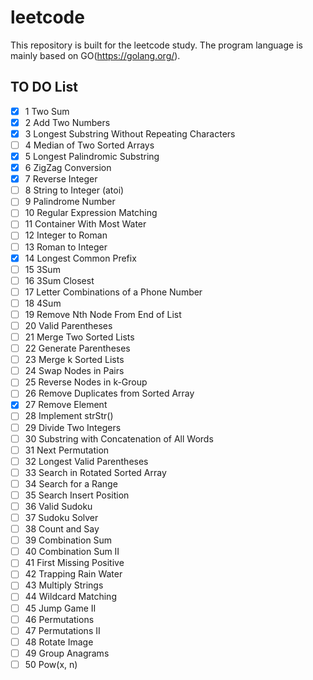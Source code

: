 # leetcode
This repository is built for the leetcode study. The program language is mainly based on GO(https://golang.org/).

## TO DO List

- [x] 1 Two Sum
- [x] 2 Add Two Numbers
- [x] 3 Longest Substring Without Repeating Characters
- [ ] 4 Median of Two Sorted Arrays
- [x] 5 Longest Palindromic Substring
- [x] 6 ZigZag Conversion
- [x] 7 Reverse Integer
- [ ] 8 String to Integer (atoi)
- [ ] 9 Palindrome Number
- [ ] 10 Regular Expression Matching
- [ ] 11 Container With Most Water
- [ ] 12 Integer to Roman
- [ ] 13 Roman to Integer
- [x] 14 Longest Common Prefix
- [ ] 15 3Sum
- [ ] 16 3Sum Closest
- [ ] 17 Letter Combinations of a Phone Number
- [ ] 18 4Sum
- [ ] 19 Remove Nth Node From End of List
- [ ] 20 Valid Parentheses
- [ ] 21 Merge Two Sorted Lists
- [ ] 22 Generate Parentheses
- [ ] 23 Merge k Sorted Lists
- [ ] 24 Swap Nodes in Pairs
- [ ] 25 Reverse Nodes in k-Group
- [ ] 26 Remove Duplicates from Sorted Array
- [x] 27 Remove Element
- [ ] 28 Implement strStr()
- [ ] 29 Divide Two Integers
- [ ] 30 Substring with Concatenation of All Words
- [ ] 31 Next Permutation
- [ ] 32 Longest Valid Parentheses
- [ ] 33 Search in Rotated Sorted Array
- [ ] 34 Search for a Range
- [ ] 35 Search Insert Position
- [ ] 36 Valid Sudoku
- [ ] 37 Sudoku Solver
- [ ] 38 Count and Say
- [ ] 39 Combination Sum
- [ ] 40 Combination Sum II
- [ ] 41 First Missing Positive
- [ ] 42 Trapping Rain Water
- [ ] 43 Multiply Strings
- [ ] 44 Wildcard Matching
- [ ] 45 Jump Game II
- [ ] 46 Permutations
- [ ] 47 Permutations II
- [ ] 48 Rotate Image
- [ ] 49 Group Anagrams
- [ ] 50 Pow(x, n)
